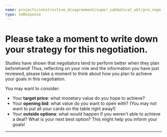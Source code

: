 ```yaml
---
name: projects/constructive_disagreement/super_sabbatical_wbl/pre_nego_preamble.md
type: noResponse
---
```


# Please take a moment to write down your strategy for this negotiation.

Studies have shown that negotiators tend to perform better when they plan beforehand! Thus, reflecting on your role and the information you have just reviewed, please take a moment to think about how you plan to achieve your goals in this negotiation.

You may want to consider:

- Your **target price**: what monetary value do you hope to achieve?
- Your **opening bid**: what value do you want to open with? (You may not want to put all your cards on the table right away!)
- Your **outside options**: what would happen if you weren't able to achieve a deal? What is your next best option? This might help you inform your goals!

---
